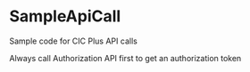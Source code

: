 # SampleApiCall
Sample code for CIC Plus API calls

Always call Authorization API first to get an authorization token
